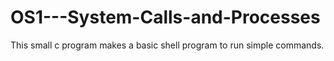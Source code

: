 # OS1---System-Calls-and-Processes
This small c program makes a basic shell program to run simple commands. 
